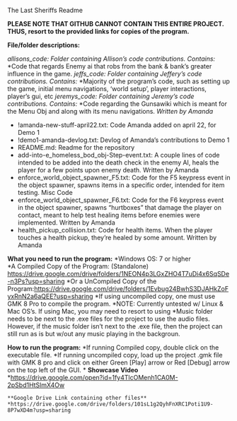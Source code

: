 The Last Sheriffs Readme

**PLEASE NOTE THAT GITHUB CANNOT CONTAIN THIS ENTIRE PROJECT. THUS, resort to the provided links for copies of the program.**

**File/folder descriptions:**

*allisons_code: Folder containing Allison’s code contributions. Contains:*
*Code that regards Enemy ai that robs from the bank & bank’s greater influence in the game.
*jeffs_code: Folder containing Jeffery’s code contributions. Contains:*
*Majority of the program’s code, such as setting up the game, initial menu navigations, ‘world setup’, player interactions, player’s gui, etc 
*jeremys_code: Folder containing Jeremy’s code contributions. Contains:*
*Code regarding the Gunsawiki which is meant for the Menu Obj and along with its menu navigations.
*Written by Amanda*
* !amanda-new-stuff-april22.txt: Code Amanda added on april 22, for Demo 1
* !demo1-amanda-devlog.txt: Devlog of Amanda’s contributions to Demo 1
* README.md: Readme for the repository
* add-into-e_homeless_bod_obj-Step-event.txt: A couple lines of code intended to be added into the death check in the enemy AI, heals the player for a few points upon enemy death. Written by Amanda
* enforce_world_object_spawner_F5.txt: Code for the F5 keypress event in the object spawner, spawns items in a specific order, intended for item testing. 
    Misc Code
* enforce_world_object_spawner_F6.txt: Code for the F6 keypress event in the object spawner, spawns “hurtboxes” that damage the player on contact, meant to help test healing items before enemies were implemented. Written by Amanda
* health_pickup_collision.txt: Code for health items. When the player touches a health pickup, they’re healed by some amount. Written by Amanda

**What you need to run the program:**
*Windows OS: 7 or higher  
*A Compiled Copy of the Program: (Standalone) https://drive.google.com/drive/folders/1NEON4p3LGxZHO4T7uDi4x6SqSDe-n3Ps?usp=sharing
*Or a UnCompiled Copy of the Program:https://drive.google.com/drive/folders/1Evbug24BwhS3DJAHkZoFyxRnN2a6aQEE?usp=sharing
*If using uncompiled copy, one must use GMK 8 Pro to compile the program.
*NOTE: Currently untested w/ Linux & Mac OS’s. If using Mac, you may need to resort to using
*Music folder needs to be next to the .exe files for the project to use the audio files. However, if the music folder isn’t next to the .exe file, then the project can still run as is but w/out any music playing in the backgroun. 

**How to run the program:**
*If running Compiled copy, double click on the executable file.
*If running uncompiled copy, load up the project .gmk file with GMK 8 pro and click on either Green [Play] arrow or Red [Debug] arrow on the top left  of the GUI.
*
    **Showcase Video**
    *https://drive.google.com/open?id=1fy4TlcOMenh1CA0M-2pSbd1HtSlmX4Ow

    **Google Drive Link containing other files**
    *https://drive.google.com/drive/folders/101sL1g2QyhFnXRC1Poti1U9-8P7wXD4m?usp=sharing

